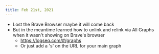 ```yaml
---
title: Feb 21st, 2021
---
```


- Lost the Brave Browser maybe it will come back
- But in the meantime learned how to unlink and relink via All Graphs when it wasn't showing on Brave's browser
    - https://logseq.com/#/graphs
    - Or just add a 's' on the URL for your main graph
